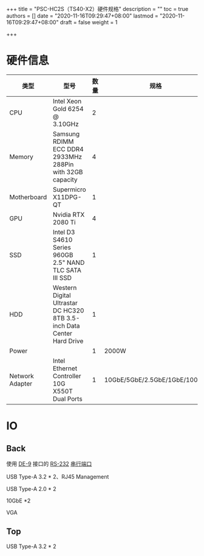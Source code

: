 +++
title = "PSC-HC2S（TS40-X2）硬件规格"
description = ""
toc = true
authors = []
date =  "2020-11-16T09:29:47+08:00"
lastmod = "2020-11-16T09:29:47+08:00"
draft = false
weight = 1

+++



# 硬件信息

| 类型            | 型号                                                         | 数量 | 规格                         |
| --------------- | ------------------------------------------------------------ | ---- | ---------------------------- |
| CPU             | Intel Xeon Gold 6254 @ 3.10GHz                               | 2    |                              |
| Memory          | Samsung RDIMM ECC DDR4 2933MHz 288Pin with 32GB capacity     | 4    |                              |
| Motherboard     | Supermicro X11DPG-QT                                         | 1    |                              |
| GPU             | Nvidia RTX 2080 Ti                                           | 4    |                              |
| SSD             | Intel D3 S4610 Series 960GB 2.5" NAND TLC SATA III SSD       | 1    |                              |
| HDD             | Western Digital Ultrastar DC HC320 8TB 3.5-inch Data Center Hard Drive | 1    |                              |
| Power           |                                                              | 1    | 2000W                        |
| Network Adapter | Intel Ethernet Controller 10G X550T Dual Ports               | 1    | 10GbE/5GbE/2.5GbE/1GbE/100Mb |



# IO

## Back

使用 [DE-9](https://en.wikipedia.org/wiki/D-subminiature#DE-9) 接口的 [RS-232](https://zh.wikipedia.org/wiki/RS-232) [串行端口](https://zh.wikipedia.org/wiki/串行端口)

USB Type-A 3.2 * 2、RJ45 Management

USB Type-A 2.0 * 2

10GbE *2

VGA

## Top

USB Type-A 3.2 * 2